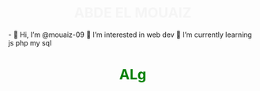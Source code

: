    <h1 style="color: whitesmoke ; text-align: center ">ABDE EL MOUAIZ</h1>
- 👋 Hi, I’m @mouaiz-09
 👀 I’m interested in web dev
 🌱 I’m currently learning js php my sql <br>
     <h1 style="color: green ; text-align: center"> ALg</h1>
  

<!---
mouaiz-09/mouaiz-09 is a ✨ special ✨ repository because its `README.md` (this file) appears on your GitHub profile.
You can click the Preview link to take a look at your changes.
--->
